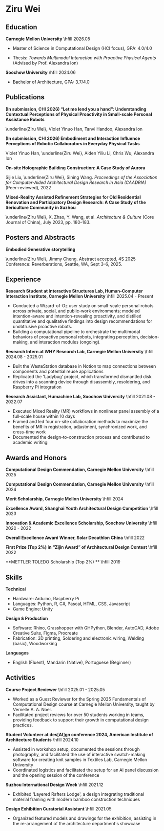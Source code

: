 # Ziru Wei

## Education

**Carnegie Mellon University** \hfill 2026.05

- Master of Science in Computational Design (HCI focus), GPA: 4.0/4.0

- Thesis: *Towards Multimodal Interaction with Proactive Physical Agents* (Advised by Prof. Alexandra Ion)


**Soochow University** \hfill 2024.06

- Bachelor of Architecture, GPA: 3.7/4.0


## Publications
**(In submission, CHI 2026) “Let me lend you a hand”: Understanding Contextual Perceptions of Physical Proactivity in Small-scale Personal Assistance Robots**

\underline{Ziru Wei}, Violet Yinuo Han, Tanvi Handoo, Alexandra Ion

**(In submission, CHI 2026) Embodiment and Interaction Influence Perceptions of Robotic Collaborators in Everyday Physical Tasks**

Violet Yinuo Han, \underline{Ziru Wei}, Aiden Yiliu Li, Chris Wu, Alexandra Ion

**On-site Holographic Building Construction: A Case Study of Aurora**

Sijie Liu, \underline{Ziru Wei}, Sining Wang. *Proceedings of the Association for Computer-Aided Architectural Design Research in Asia (CAADRIA)* (Peer-reviewed), 2022

**Mixed-Reality Assisted Refinement Strategies for Old Residential Renovation and Participatory Design Research: A Case Study of the Sericulture Community in Suzhou**

\underline{Ziru Wei}, X. Zhao, Y. Wang, et al. *Architecture & Culture* (Core Journal of China), July 2023, pp. 180–183.

## Posters and Abstracts
**Embodied Generative storytelling**

\underline{Ziru Wei}, Jimmy Cheng. Abstract accepted, 4S 2025 Conference: Reverberations, Seattle, WA, Sept 3–6, 2025.

## Experience

**Research Student at Interactive Structures Lab, Human-Computer Interaction Institute, Carnegie Mellon University** \hfill 2025.04 - Present

- Conducted a Wizard-of-Oz user study on small-scale personal robots across private, social, and public-work environments; modeled intention-aware and intention-revealing proactivity, and distilled quantitative and qualitative findings into design recommendations for unobtrusive proactive robots.
- Building a computational pipeline to orchestrate the multimodal behaviors of proactive personal robots, integrating perception, decision-making, and interaction modules (ongoing).



**Research Intern at WHY Research Lab, Carnegie Mellon University** \hfill 2024.08 - 2025.01

- Built the WasteStation database in Notion to map connections between components and potential reuse applications
- Replicated the 'Ladybug' project, which transformed dismantled disk drives into a scanning device through disassembly, resoldering, and Raspberry Pi integration



**Research Assistant, Humachine Lab, Soochow University** \hfill 2021.08 - 2022.07

- Executed Mixed Reality (MR) workflows in nonlinear panel assembly of a full-scale house within 10 days
- Framed and led four on-site collaboration methods to maximize the benefits of MR in registration, adjustment, synchronized work, and cross-time work
- Documented the design-to-construction process and contributed to academic writing


## Awards and Honors

**Computational Design Commendation, Carnegie Mellon University** \hfill 2025



**Computational Design Commendation, Carnegie Mellon University** \hfill 2024



**Merit Scholarship, Carnegie Mellon University** \hfill 2024



**Excellence Award, Shanghai Youth Architectural Design Competition** \hfill 2023



**Innovation & Academic Excellence Scholarship, Soochow University** \hfill 2020 - 2022



**Overall Excellence Award Winner, Solar Decathlon China** \hfill 2022



**First Prize (Top 2%) in “Zijin Award” of Architectural Design Contest** \hfill 2022



**METTLER TOLEDO Scholarship (Top 2%) ** \hfill 2019


## Skills

**Technical**

- Hardware: Arduino, Raspberry Pi
- Languages: Python, R, C#, Pascal, HTML, CSS, Javascript
- Game Engine: Unity


**Design & Production**

- Software: Rhino, Grasshopper with GHPython, Blender, AutoCAD, Adobe Creative Suite, Figma, Procreate
- Fabrication: 3D printing, Soldering and electronic wiring, Welding (basic), Woodworking


**Languages**

- English (Fluent), Mandarin (Native), Portuguese (Beginner)

## Activities

**Course Project Reviewer** \hfill 2025.01 - 2025.05

- Worked as a Guest Reviewer for the Spring 2025 Fundamentals of Computational Design course at Carnegie Mellon University, taught by Vernelle A. A. Noel.
- Facilitated project reviews for over 50 students working in teams, providing feedback to support their growth in computational design practices.



**Student Volunteer at des[AI]gn conference 2024, American Institute of Architecture Students** \hfill 2024.10

- Assisted in workshop setup, documented the sessions through photography, and facilitated the use of interactive swatch-making software for creating knit samples in Textiles Lab, Carnegie Mellon University
- Coordinated logistics and facilitated the setup for an AI panel discussion and the opening session of the conference


**Suzhou International Design Week** \hfill 2021.12

- Exhibited 'Layered Rafters Lodge', a design integrating traditional material framing with modern bamboo construction techniques


**Design Exhibition Curatorial Assistant** \hfill 2021.05

- Organized featured models and drawings for the exhibition, assisting in the re-arrangement of the architecture department's showcase

